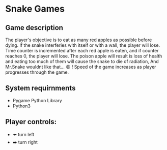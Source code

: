 # Snake Games

## Game description
The player's objective is to eat as many red apples as possible before dying. If the snake interferies with itself or with a wall, the player will lose. Time counter is incremented after each red apple is eaten, and if counter reaches 0, the player will lose. The poison apple will result is loss of health and eating too much of them will cause the snake to die of radiation, And Mr.Snake wouldnt like that... :weary: ! Speed of the game increases as player progresses through the game.

## System requirnments
- Pygame Python Library
- Python3

## Player controls:
- :arrow_left: turn left
- :arrow_right: turn right
